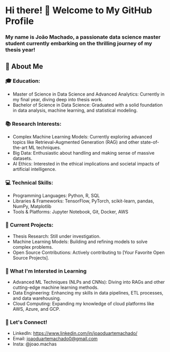# Hi there! 👋 Welcome to My GitHub Profile
### My name is João Machado, a passionate data science master student currently embarking on the thrilling journey of my thesis year!

## 🌟 About Me

### 🎓 Education:
- Master of Science in Data Science and Advanced Analytics: Currently in my final year, diving deep into thesis work.
- Bachelor of Science in Data Science: Graduated with a solid foundation in data analysis, machine learning, and statistical modeling.

### 📚 Research Interests:
- Complex Machine Learning Models: Currently exploring advanced topics like Retrieval-Augmented Generation (RAG) and other state-of-the-art ML techniques.
- Big Data: Enthusiastic about handling and making sense of massive datasets.
- AI Ethics: Interested in the ethical implications and societal impacts of artificial intelligence.

### 💻 Technical Skills:
- Programming Languages: Python, R, SQL
- Libraries & Frameworks: TensorFlow, PyTorch, scikit-learn, pandas, NumPy, Matplotlib
- Tools & Platforms: Jupyter Notebook, Git, Docker, AWS

### 🚀 Current Projects:
- Thesis Research: Still under investigation.
- Machine Learning Models: Building and refining models to solve complex problems.
- Open Source Contributions: Actively contributing to [Your Favorite Open Source Projects].

### 🌱 What I'm Intersted in Learning
- Advanced ML Techniques (NLPs and CNNs): Diving into RAGs and other cutting-edge machine learning methods.
- Data Engineering: Enhancing my skills in data pipelines, ETL processes, and data warehousing.
- Cloud Computing: Expanding my knowledge of cloud platforms like AWS, Azure, and GCP.

### 🤝 Let's Connect!
- LinkedIn: https://www.linkedin.com/in/joaoduartemachado/
- Email: joaoduartemachado0@gmail.com
- Insta: @joao.machas
